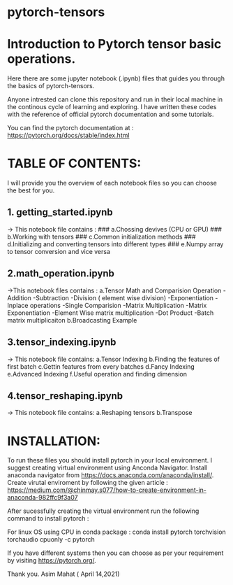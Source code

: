 # pytorch-tensors
# Introduction to Pytorch tensor basic operations.

Here there are some jupyter notebook (.ipynb) files that guides you through the basics of pytorch-tensors.

Anyone intrested can clone this repository and run in their local machine in the continous cycle of learning and exploring.
I have written these codes with the reference of official pytorch documentation and some tutorials.

You can find the pytorch documentation at :
https://pytorch.org/docs/stable/index.html

# TABLE OF CONTENTS:

I will provide you the overview of each notebook files so you can choose the best for you.

## 1. getting_started.ipynb

-> This notebook file contains :
    ### a.Chossing devives (CPU or GPU)
    ### b.Working with tensors
    ### c.Common initialization methods 
    ### d.Initializing and converting tensors into different types
    ### e.Numpy array to tensor conversion and vice versa
 
## 2.math_operation.ipynb

->This notebook files contains :
   a.Tensor Math and Comparision Operation
     -Addition
     -Subtraction
     -Division ( element wise division)
     -Exponentiation
     -Inplace operations
     -Single Comparision
     -Matrix Multiplication
     -Matrix Exponentiation
     -Element Wise matrix multiplication
     -Dot Product
     -Batch matrix multiplicaiton
   b.Broadcasting Example
   
 ## 3.tensor_indexing.ipynb
 
 -> This notebook file contains:
     a.Tensor Indexing
     b.Finding the features of first batch
     c.Gettin  features from every batches
     d.Fancy Indexing
     e.Advanced Indexing
     f.Useful operation and finding dimension
  
  ## 4.tensor_reshaping.ipynb
  
  -> This notebook file contains:
      a.Reshaping tensors
      b.Transpose
  
  
  # INSTALLATION:
  
  To run these files you should install pytorch in your local environment. I suggest creating virtual environment using Anconda Navigator.
  Install anaconda navigator from https://docs.anaconda.com/anaconda/install/.
  Create virutal enviroment by following the given article : https://medium.com/@chinmay.s077/how-to-create-environment-in-anaconda-982ffc9f3a07
  
  After sucessfully creating the virtual environment run the following command to install pytorch :
  
  For linux OS using CPU in conda package :
  conda install pytorch torchvision torchaudio cpuonly -c pytorch
  
  If you have different systems then you can choose as per your requirement by visiting https://pytorch.org/.
  
  Thank you.
  Asim Mahat ( April 14,2021)
 

   
   
   
   
     
     
     
